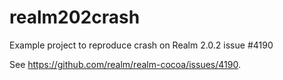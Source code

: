 # realm202crash
Example project to reproduce crash on Realm 2.0.2 issue #4190

See https://github.com/realm/realm-cocoa/issues/4190.

